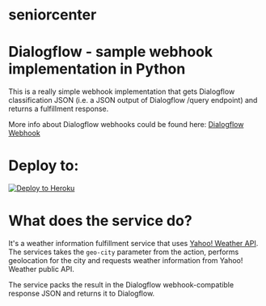 # seniorcenter

# Dialogflow - sample webhook implementation in Python

This is a really simple webhook implementation that gets Dialogflow classification JSON (i.e. a JSON output of Dialogflow /query endpoint) and returns a fulfillment response.

More info about Dialogflow webhooks could be found here:
[Dialogflow Webhook](https://dialogflow.com/docs/fulfillment)

# Deploy to:
[![Deploy to Heroku](https://www.herokucdn.com/deploy/button.svg)](https://heroku.com/deploy)

# What does the service do?
It's a weather information fulfillment service that uses [Yahoo! Weather API](https://developer.yahoo.com/weather/).
The services takes the `geo-city` parameter from the action, performs geolocation for the city and requests weather information from Yahoo! Weather public API.

The service packs the result in the Dialogflow webhook-compatible response JSON and returns it to Dialogflow.
